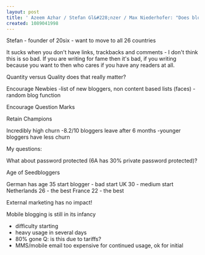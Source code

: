 ```yaml
---
layout: post
title: ' Azeem Azhar / Stefan Gl&#228;nzer / Max Niederhofer: "Does blogging suck?"'
created: 1089041998
---
```

Stefan - founder of 20six - want to move to all 26 countries

It sucks when you don't have links, trackbacks and comments - I don't think this is so bad. If you are writing for fame then it's bad, if you writing  because you want to then who cares if you have any readers at all.

Quantity versus Quality
does that really matter?

Encourage Newbies
-list of new bloggers, non content based lists (faces)
-random blog function

Encourage Question Marks

Retain Champions

Incredibly high churn 
-8.2/10 bloggers leave after 6 months
-younger bloggers have less churn

My questions:

What about password protected (6A has 30% private password protected)?


Age of Seedbloggers

German has age 35 start blogger - bad start
UK 30 - medium start
Netherlands 26 - the best
France 22 - the best

External marketing has no impact!

Mobile blogging is still in its infancy
- difficulty starting
- heavy usage in several days
- 80% gone 
Q: is this due to tariffs?
- MMS/mobile email too expensive for continued usage, ok for initial


